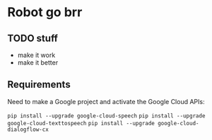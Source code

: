 # Robot go brr

## TODO stuff

- make it work
- make it better

## Requirements

Need to make a Google project and activate the Google Cloud APIs:

``pip install --upgrade google-cloud-speech``
``pip install --upgrade google-cloud-texttospeech``
``pip install --upgrade google-cloud-dialogflow-cx``
